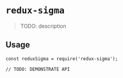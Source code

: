 # `redux-sigma`

> TODO: description

## Usage

```
const reduxSigma = require('redux-sigma');

// TODO: DEMONSTRATE API
```

